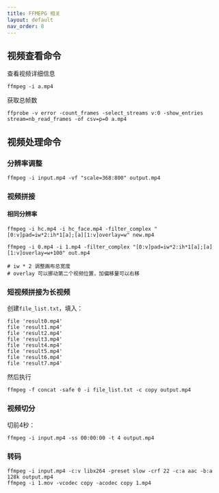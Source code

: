 ```yaml
---
title: FFMEPG 相关
layout: default
nav_order: 8
---
```


## 视频查看命令

查看视频详细信息

```shell
ffmpeg -i a.mp4
```

获取总帧数

```shell
ffprobe -v error -count_frames -select_streams v:0 -show_entries stream=nb_read_frames -of csv=p=0 a.mp4
```

## 视频处理命令

### 分辨率调整

```shell
ffmpeg -i input.mp4 -vf "scale=368:800" output.mp4
```

### 视频拼接

#### 相同分辨率

```shell
ffmpeg -i hc.mp4 -i hc_face.mp4 -filter_complex "[0:v]pad=iw*2:ih*1[a];[a][1:v]overlay=w" new.mp4

ffmpeg -i 0.mp4 -i 1.mp4 -filter_complex "[0:v]pad=iw*2:ih*1[a];[a][1:v]overlay=w+100" out.mp4

# iw * 2 调整画布总宽度
# overlay 可以挪动第二个视频位置，加偏移量可以右移
```

### 短视频拼接为长视频

创建`file_list.txt`，填入：

```shell
file 'result0.mp4'
file 'result1.mp4'
file 'result2.mp4'
file 'result3.mp4'
file 'result4.mp4'
file 'result5.mp4'
file 'result6.mp4'
file 'result7.mp4'
```

然后执行

```shell
ffmpeg -f concat -safe 0 -i file_list.txt -c copy output.mp4
```

### 视频切分

切前4秒：

```shell
ffmpeg -i input.mp4 -ss 00:00:00 -t 4 output.mp4
```

### 转码

```shell
ffmpeg -i input.mp4 -c:v libx264 -preset slow -crf 22 -c:a aac -b:a 128k output.mp4
ffmpeg -i 1.mov -vcodec copy -acodec copy 1.mp4
```
